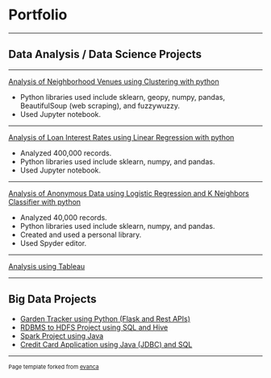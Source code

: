 # Portfolio

---

## Data Analysis / Data Science Projects

---

[Analysis of Neighborhood Venues using Clustering with python](https://github.com/Gia12345/Journey-Projects/tree/master/Data-Science-Data-Analysis-Projects/IBM%20Data%20Science%20Certificate%20Capstone%20Project)
- Python libraries used include sklearn, geopy, numpy, pandas, BeautifulSoup (web scraping), and fuzzywuzzy.
- Used Jupyter notebook.

---

[Analysis of Loan Interest Rates using Linear Regression with python](https://github.com/Gia12345/Journey-Projects/tree/master/Data-Science-Data-Analysis-Projects/Loan%20Interest%20Rate%20Analysis)
- Analyzed 400,000 records.
- Python libraries used include sklearn, numpy, and pandas.
- Used Jupyter notebook.

---
[Analysis of Anonymous Data using Logistic Regression and K Neighbors Classifier with python](https://github.com/Gia12345/Journey-Projects/tree/master/Data-Science-Data-Analysis-Projects/Anonymous%20Data%20Analysis)
- Analyzed 40,000 records.
- Python libraries used include sklearn, numpy, and pandas.
- Created and used a personal library.
- Used Spyder editor.

---
[Analysis using Tableau](https://public.tableau.com/profile/gia.g#!/)

---
## Big Data Projects

- [Garden Tracker using Python (Flask and Rest APIs)](https://github.com/Gia12345/Journey-Projects/tree/master/Data-Science-Data-Analysis-Projects/gardentracker)
- [RDBMS to HDFS Project using SQL and Hive](https://github.com/Gia12345/Journey-Projects/tree/master/ETL-Big-Data-Projects/Table%20Load%20RDBMS%20to%20HDFS)
- [Spark Project using Java](https://github.com/Gia12345/Journey-Projects/tree/master/ETL-Big-Data-Projects/Spark%20Project)
- [Credit Card Application using Java (JDBC) and SQL](https://github.com/Gia12345/Journey-Projects/tree/master/ETL-Big-Data-Projects/Credit%20Card%20App%20Source)





---
<p style="font-size:11px">Page template forked from <a href="https://github.com/evanca/quick-portfolio">evanca</a></p>
<!-- Remove above link if you don't want to attibute -->
